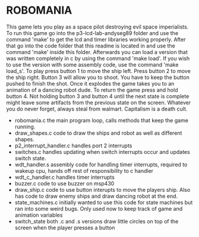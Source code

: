 # ROBOMANIA

This game lets you play as a space pilot destroying evil space
imperialists. To run this game go into the p3-lcd-lab-andyseg89 folder and use
the command 'make' to get the lcd and timer libraries working properly. After
that go into the code folder that this readme is located in and use the
command 'make' inside this folder. Afterwards you can load a version that was
written completely in c by using the command 'make load'. If you wish to use
the version with some assembly code, use the command 'make load_s'. To play
press button 1 to move the ship left. Press button 2 to move the ship
right. Button 3 will allow you to shoot. You have to keep the button pushed to
finish the shot. Once it explodes the game takes you to an animation of a
dancing robot dude. To return the game press and hold button 4. Not holding
button 3 and button 4 until the next state is complete might leave some
artifacts from the previous state on the screen. Whatever you do never forget,
always steal from walmart. Capitalism is a death cult.

* robomania.c the main program loop, calls methods that keep the game running.
* draw_shapes.c code to draw the ships and robot as well as different shapes.
* p2_interrupt_handler.c handles port 2 interrupts
* switches.c handles updating when switch interrupts occur and updates switch
  state.
* wdt_handler.s assembly code for handling timer interrupts, required to
  wakeup cpu, hands off rest of responsibility to c handler
* wdt_c_handler.c handles timer interrupts
* buzzer.c code to use buzzer on msp430
* draw_ship.c code to use button interupts to move the players ship. Also
  has code to draw enemy ships and draw dancing robot at the end.
* state_machines.c initially wanted to use this code for state machines but
  ran into some weird bugs. Only used now to keep track of game and animation
  variables
* switch_state both .c and .s versions draw little circles on top of the
  screen when the player presses a button
